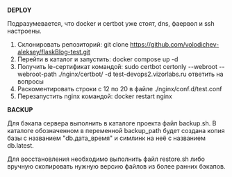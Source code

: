 **DEPLOY**

Подразумевается, что docker и certbot уже стоят, dns, фаервол и ssh настроены.
1. Склонировать репозиторий:
git clone https://github.com/volodichev-aleksey/flaskBlog-test.git
2. Перейти в каталог и запустить:
docker compose up -d
3. Получить le-сертификат командой:
sudo certbot certonly --webroot --webroot-path ./nginx/certbot/ -d test-devops2.vizorlabs.ru
ответить на вопросы
5. Раскоментировать строки с 12 по 20 в файле  ./nginx/conf.d/test.conf
6. Перезапустить nginx командой:
docker restart nginx 

**BACKUP**

Для бэкапа сервера выполнить в каталоге проекта файл backup.sh. В каталоге обозначенном в переменной backup_path будет создана копия базы с названием "db.дата_время" и симлинк на неё с названием db.latest.

Для восстановления необходимо выполнить файл restore.sh либо вручную скопировать нужную версию файлов из более ранних бэкапов.
